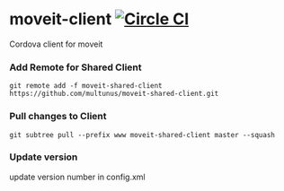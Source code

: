# moveit-client  [![Circle CI](https://circleci.com/gh/multunus/moveit-client/tree/master.svg?style=svg)](https://circleci.com/gh/multunus/moveit-client/tree/master)
Cordova client for moveit



### Add Remote for Shared Client
`git remote add -f moveit-shared-client https://github.com/multunus/moveit-shared-client.git`

### Pull changes to Client
`git subtree pull --prefix www moveit-shared-client master --squash`

### Update version
update version number in config.xml
